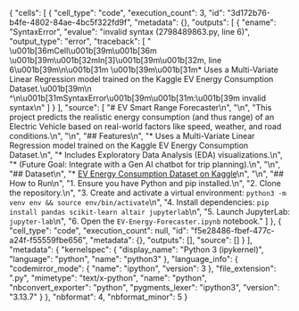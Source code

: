 {
 "cells": [
  {
   "cell_type": "code",
   "execution_count": 3,
   "id": "3d172b76-b4fe-4802-84ae-4bc5f322fd9f",
   "metadata": {},
   "outputs": [
    {
     "ename": "SyntaxError",
     "evalue": "invalid syntax (2798489863.py, line 6)",
     "output_type": "error",
     "traceback": [
      "  \u001b[36mCell\u001b[39m\u001b[36m \u001b[39m\u001b[32mIn[3]\u001b[39m\u001b[32m, line 6\u001b[39m\n\u001b[31m    \u001b[39m\u001b[31m* Uses a Multi-Variate Linear Regression model trained on the Kaggle EV Energy Consumption Dataset.\u001b[39m\n           ^\n\u001b[31mSyntaxError\u001b[39m\u001b[31m:\u001b[39m invalid syntax\n"
     ]
    }
   ],
   "source": [
    "# EV Smart Range Forecaster\n",
    "\n",
    "This project predicts the realistic energy consumption (and thus range) of an Electric Vehicle based on real-world factors like speed, weather, and road conditions.\n",
    "\n",
    "## Features\n",
    "* Uses a Multi-Variate Linear Regression model trained on the Kaggle EV Energy Consumption Dataset.\n",
    "* Includes Exploratory Data Analysis (EDA) visualizations.\n",
    "* (Future Goal: Integrate with a Gen AI chatbot for trip planning).\n",
    "\n",
    "## Dataset\n",
    "* [EV Energy Consumption Dataset on Kaggle](https://www.kaggle.com/datasets/ziya07/ev-energy-consumption-dataset)\n",
    "\n",
    "## How to Run\n",
    "1. Ensure you have Python and pip installed.\n",
    "2. Clone the repository.\n",
    "3. Create and activate a virtual environment: `python3 -m venv env && source env/bin/activate`\n",
    "4. Install dependencies: `pip install pandas scikit-learn altair jupyterlab`\n",
    "5. Launch JupyterLab: `jupyter-lab`\n",
    "6. Open the `EV-Energy-Forecaster.ipynb` notebook."
   ]
  },
  {
   "cell_type": "code",
   "execution_count": null,
   "id": "f5e28486-fbef-477c-a24f-f55559fbe656",
   "metadata": {},
   "outputs": [],
   "source": []
  }
 ],
 "metadata": {
  "kernelspec": {
   "display_name": "Python 3 (ipykernel)",
   "language": "python",
   "name": "python3"
  },
  "language_info": {
   "codemirror_mode": {
    "name": "ipython",
    "version": 3
   },
   "file_extension": ".py",
   "mimetype": "text/x-python",
   "name": "python",
   "nbconvert_exporter": "python",
   "pygments_lexer": "ipython3",
   "version": "3.13.7"
  }
 },
 "nbformat": 4,
 "nbformat_minor": 5
}
